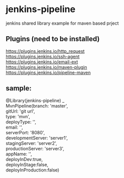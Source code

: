 # jenkins-pipeline  
jenkins shared library example for maven based prject

## Plugins (need to be installed)

https://plugins.jenkins.io/http_request  
https://plugins.jenkins.io/ssh-agent  
https://plugins.jenkins.io/email-ext  
https://plugins.jenkins.io/maven-plugin  
https://plugins.jenkins.io/pipeline-maven

## sample:

@Library(jenkins-pipeline) _  
MvnPipeline(branch: 'master',  
gitUrl: 'git url',  
type: 'mvn',  
deployType: '',  
email: '',  
serverPort: '8080',  
developmentServer: 'server1',  
stagingServer: 'server2',  
productionServer: 'server3',  
appName: '',  
deployInDev:true,  
deployInStage:false,  
deployInProduction:false)  
